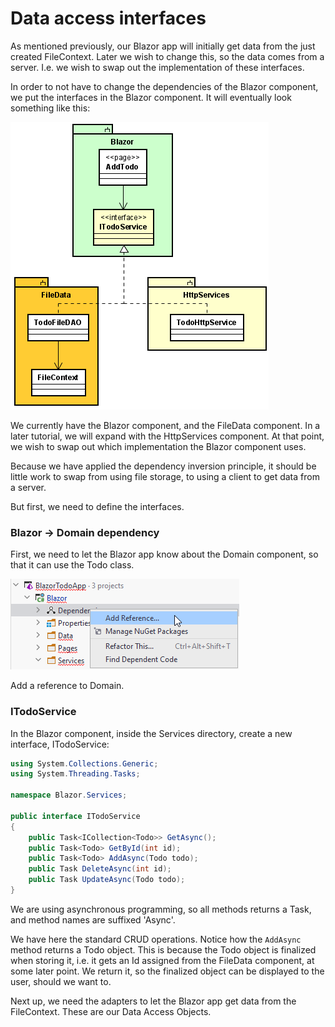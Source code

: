 # Data access interfaces
As mentioned previously, our Blazor app will initially get data from the just created FileContext. 
Later we wish to change this, so the data comes from a server. 
I.e. we wish to swap out the implementation of these interfaces. 

In order to not have to change the dependencies of the Blazor component, we put the interfaces in the Blazor component.
It will eventually look something like this:

![img_9.png](img_9.png)

We currently have the Blazor component, and the FileData component. In a later tutorial, we will expand with the HttpServices component. At that point, we wish to swap out which implementation the Blazor component uses.

Because we have applied the dependency inversion principle, 
it should be little work to swap from using file storage, 
to using a client to get data from a server.

But first, we need to define the interfaces.

### Blazor -> Domain dependency
First, we need to let the Blazor app know about the Domain component, so that it can use the Todo class.

![img_10.png](img_10.png)

Add a reference to Domain.


### ITodoService
In the Blazor component, inside the Services directory, create a new interface, ITodoService:

```csharp
using System.Collections.Generic;
using System.Threading.Tasks;

namespace Blazor.Services;

public interface ITodoService
{
    public Task<ICollection<Todo>> GetAsync();
    public Task<Todo> GetById(int id);
    public Task<Todo> AddAsync(Todo todo);
    public Task DeleteAsync(int id);
    public Task UpdateAsync(Todo todo);
}
```
We are using asynchronous programming, so all methods returns a Task, and method names are suffixed 'Async'.

We have here the standard CRUD operations. Notice how the `AddAsync` method returns a Todo object. This is because the Todo object is finalized when storing it, i.e. it gets an Id assigned from the FileData component, at some later point. We return it, so the finalized object can be displayed to the user, should we want to.

Next up, we need the adapters to let the Blazor app get data from the FileContext. These are our Data Access Objects.